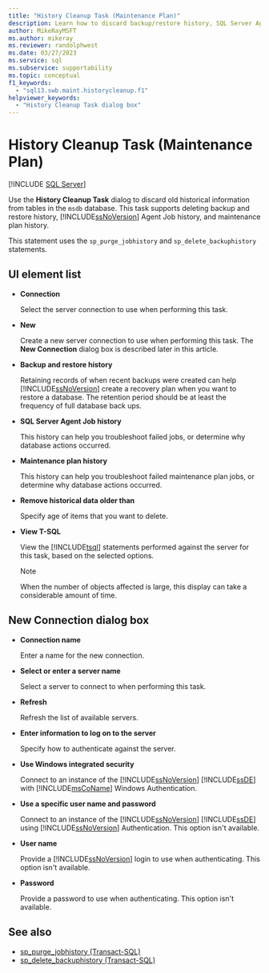 ```yaml
---
title: "History Cleanup Task (Maintenance Plan)"
description: Learn how to discard backup/restore history, SQL Server Agent Job history, and maintenance plan history from the msdb database using the History Cleanup Task.
author: MikeRayMSFT
ms.author: mikeray
ms.reviewer: randolphwest
ms.date: 03/27/2023
ms.service: sql
ms.subservice: supportability
ms.topic: conceptual
f1_keywords:
  - "sql13.swb.maint.historycleanup.f1"
helpviewer_keywords:
  - "History Cleanup Task dialog box"
---
```

# History Cleanup Task (Maintenance Plan)

[!INCLUDE [SQL Server](../../includes/applies-to-version/sqlserver.md)]

Use the **History Cleanup Task** dialog to discard old historical information from tables in the `msdb` database. This task supports deleting backup and restore history, [!INCLUDE[ssNoVersion](../../includes/ssnoversion-md.md)] Agent Job history, and maintenance plan history.

This statement uses the `sp_purge_jobhistory` and `sp_delete_backuphistory` statements.

## UI element list

- **Connection**

  Select the server connection to use when performing this task.

- **New**

  Create a new server connection to use when performing this task. The **New Connection** dialog box is described later in this article.

- **Backup and restore history**

  Retaining records of when recent backups were created can help [!INCLUDE[ssNoVersion](../../includes/ssnoversion-md.md)] create a recovery plan when you want to restore a database. The retention period should be at least the frequency of full database back ups.

- **SQL Server Agent Job history**

  This history can help you troubleshoot failed jobs, or determine why database actions occurred.

- **Maintenance plan history**

  This history can help you troubleshoot failed maintenance plan jobs, or determine why database actions occurred.

- **Remove historical data older than**

  Specify age of items that you want to delete.

- **View T-SQL**

  View the [!INCLUDE[tsql](../../includes/tsql-md.md)] statements performed against the server for this task, based on the selected options.

  > [!NOTE]  
  > When the number of objects affected is large, this display can take a considerable amount of time.

## New Connection dialog box

- **Connection name**

  Enter a name for the new connection.

- **Select or enter a server name**

  Select a server to connect to when performing this task.

- **Refresh**

  Refresh the list of available servers.

- **Enter information to log on to the server**

  Specify how to authenticate against the server.

- **Use Windows integrated security**

  Connect to an instance of the [!INCLUDE[ssNoVersion](../../includes/ssnoversion-md.md)] [!INCLUDE[ssDE](../../includes/ssde-md.md)] with [!INCLUDE[msCoName](../../includes/msconame-md.md)] Windows Authentication.

- **Use a specific user name and password**

  Connect to an instance of the [!INCLUDE[ssNoVersion](../../includes/ssnoversion-md.md)] [!INCLUDE[ssDE](../../includes/ssde-md.md)] using [!INCLUDE[ssNoVersion](../../includes/ssnoversion-md.md)] Authentication. This option isn't available.

- **User name**

  Provide a [!INCLUDE[ssNoVersion](../../includes/ssnoversion-md.md)] login to use when authenticating. This option isn't available.

- **Password**

  Provide a password to use when authenticating. This option isn't available.

## See also

- [sp_purge_jobhistory (Transact-SQL)](../../relational-databases/system-stored-procedures/sp-purge-jobhistory-transact-sql.md)
- [sp_delete_backuphistory (Transact-SQL)](../../relational-databases/system-stored-procedures/sp-delete-backuphistory-transact-sql.md)
